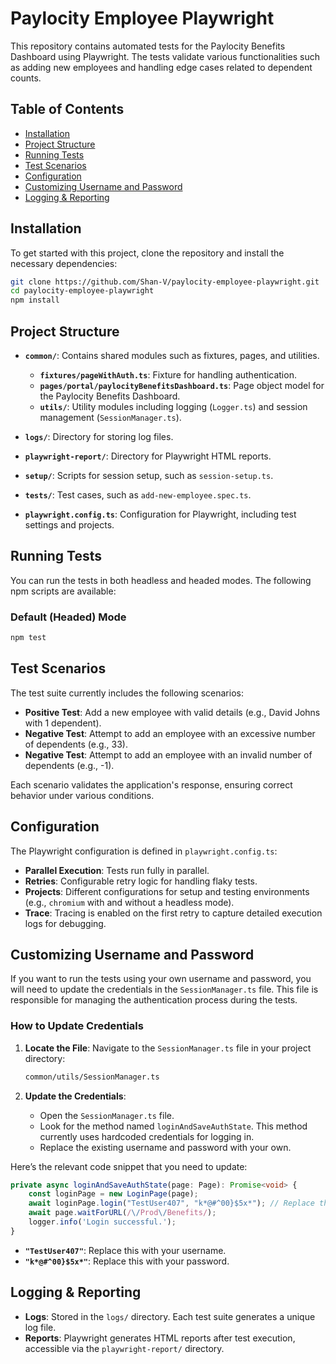 # Paylocity Employee Playwright

This repository contains automated tests for the Paylocity Benefits Dashboard using Playwright. The tests validate various functionalities such as adding new employees and handling edge cases related to dependent counts.

## Table of Contents

- [Installation](#installation)
- [Project Structure](#project-structure)
- [Running Tests](#running-tests)
- [Test Scenarios](#test-scenarios)
- [Configuration](#configuration)
- [Customizing Username and Password](#customizing-username-and-password)
- [Logging & Reporting](#logging--reporting)

## Installation

To get started with this project, clone the repository and install the necessary dependencies:

```bash
git clone https://github.com/Shan-V/paylocity-employee-playwright.git
cd paylocity-employee-playwright
npm install
```

## Project Structure

- **`common/`**: Contains shared modules such as fixtures, pages, and utilities.
  - **`fixtures/pageWithAuth.ts`**: Fixture for handling authentication.
  - **`pages/portal/paylocityBenefitsDashboard.ts`**: Page object model for the Paylocity Benefits Dashboard.
  - **`utils/`**: Utility modules including logging (`Logger.ts`) and session management (`SessionManager.ts`).

- **`logs/`**: Directory for storing log files.
- **`playwright-report/`**: Directory for Playwright HTML reports.
- **`setup/`**: Scripts for session setup, such as `session-setup.ts`.
- **`tests/`**: Test cases, such as `add-new-employee.spec.ts`.
- **`playwright.config.ts`**: Configuration for Playwright, including test settings and projects.

## Running Tests

You can run the tests in both headless and headed modes. The following npm scripts are available:

### Default (Headed) Mode

```bash
npm test
```

## Test Scenarios

The test suite currently includes the following scenarios:

- **Positive Test**: Add a new employee with valid details (e.g., David Johns with 1 dependent).
- **Negative Test**: Attempt to add an employee with an excessive number of dependents (e.g., 33).
- **Negative Test**: Attempt to add an employee with an invalid number of dependents (e.g., -1).

Each scenario validates the application's response, ensuring correct behavior under various conditions.

## Configuration

The Playwright configuration is defined in `playwright.config.ts`:

- **Parallel Execution**: Tests run fully in parallel.
- **Retries**: Configurable retry logic for handling flaky tests.
- **Projects**: Different configurations for setup and testing environments (e.g., `chromium` with and without a headless mode).
- **Trace**: Tracing is enabled on the first retry to capture detailed execution logs for debugging.

## Customizing Username and Password

If you want to run the tests using your own username and password, you will need to update the credentials in the `SessionManager.ts` file. This file is responsible for managing the authentication process during the tests.

### How to Update Credentials

1. **Locate the File**: Navigate to the `SessionManager.ts` file in your project directory:
   ```bash
   common/utils/SessionManager.ts
   ```

2. **Update the Credentials**:
   - Open the `SessionManager.ts` file.
   - Look for the method named `loginAndSaveAuthState`. This method currently uses hardcoded credentials for logging in.
   - Replace the existing username and password with your own.

Here’s the relevant code snippet that you need to update:

```typescript
private async loginAndSaveAuthState(page: Page): Promise<void> {
    const loginPage = new LoginPage(page);
    await loginPage.login("TestUser407", "k*@#^00}$5x*"); // Replace these credentials with your own
    await page.waitForURL(/\/Prod\/Benefits/);
    logger.info('Login successful.');
}
```

- **`"TestUser407"`**: Replace this with your username.
- **`"k*@#^00}$5x*"`**: Replace this with your password.

## Logging & Reporting

- **Logs**: Stored in the `logs/` directory. Each test suite generates a unique log file.
- **Reports**: Playwright generates HTML reports after test execution, accessible via the `playwright-report/` directory.
